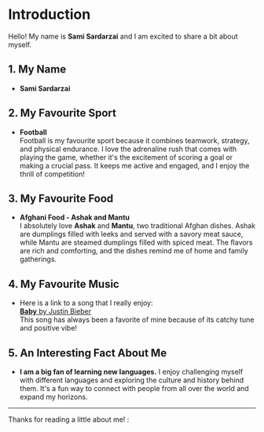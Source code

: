 # Introduction

Hello! My name is **Sami Sardarzai** and I am excited to share a bit about myself.

## 1. My Name
- **Sami Sardarzai**

## 2. My Favourite Sport
- **Football**  
  Football is my favourite sport because it combines teamwork, strategy, and physical endurance. I love the adrenaline rush that comes with playing the game, whether it's the excitement of scoring a goal or making a crucial pass. It keeps me active and engaged, and I enjoy the thrill of competition!

## 3. My Favourite Food
- **Afghani Food - Ashak and Mantu**  
  I absolutely love **Ashak** and **Mantu**, two traditional Afghan dishes. Ashak are dumplings filled with leeks and served with a savory meat sauce, while Mantu are steamed dumplings filled with spiced meat. The flavors are rich and comforting, and the dishes remind me of home and family gatherings.

## 4. My Favourite Music
- Here is a link to a song that I really enjoy:  
  [**Baby** by Justin Bieber](https://www.youtube.com/watch?v=kffacxfA7G4)  
  This song has always been a favorite of mine because of its catchy tune and positive vibe!

## 5. An Interesting Fact About Me
- **I am a big fan of learning new languages.** I enjoy challenging myself with different languages and exploring the culture and history behind them. It's a fun way to connect with people from all over the world and expand my horizons.

---

Thanks for reading a little about me! :
